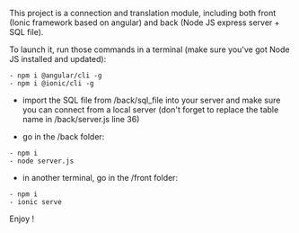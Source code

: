 This project is a connection and  translation module, including both front (Ionic framework based on angular) and back (Node JS express server + SQL file).

To launch it, run those commands in a terminal (make sure you've got Node JS installed and updated):

```
- npm i @angular/cli -g
- npm i @ionic/cli -g
```

- import the SQL file from /back/sql_file into your server and make sure you can connect from a local server
  (don't forget to replace the table name in /back/server.js line 36)


- go in the /back folder:

```
- npm i
- node server.js
```

- in another terminal, go in the /front folder:

```
- npm i
- ionic serve
```

Enjoy !

